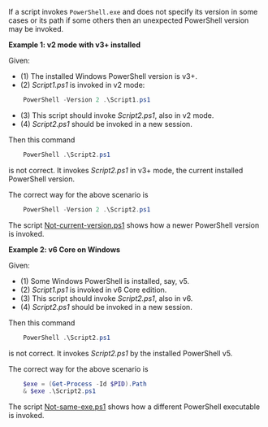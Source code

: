 
If a script invokes `PowerShell.exe` and does not specify its version in some
cases or its path if some others then an unexpected PowerShell version may be
invoked.

**Example 1: v2 mode with v3+ installed**

Given:

- (1) The installed Windows PowerShell version is v3+.
- (2) *Script1.ps1* is invoked in v2 mode:

```powershell
    PowerShell -Version 2 .\Script1.ps1
```

- (3) This script should invoke *Script2.ps1*, also in v2 mode.
- (4) *Script2.ps1* should be invoked in a new session.

Then this command

```powershell
    PowerShell .\Script2.ps1
```

is not correct.
It invokes *Script2.ps1* in v3+ mode, the current installed PowerShell version.

The correct way for the above scenario is

```powershell
    PowerShell -Version 2 .\Script2.ps1
```

The script [Not-current-version.ps1](Not-current-version.ps1) shows how a newer PowerShell version is invoked.

**Example 2: v6 Core on Windows**

Given:

- (1) Some Windows PowerShell is installed, say, v5.
- (2) *Script1.ps1* is invoked in v6 Core edition.
- (3) This script should invoke *Script2.ps1*, also in v6.
- (4) *Script2.ps1* should be invoked in a new session.

Then this command

```powershell
    PowerShell .\Script2.ps1
```

is not correct.
It invokes *Script2.ps1* by the installed PowerShell v5.

The correct way for the above scenario is

```powershell
    $exe = (Get-Process -Id $PID).Path
    & $exe .\Script2.ps1
```

The script [Not-same-exe.ps1](Not-same-exe.ps1) shows how a different PowerShell executable is invoked.
